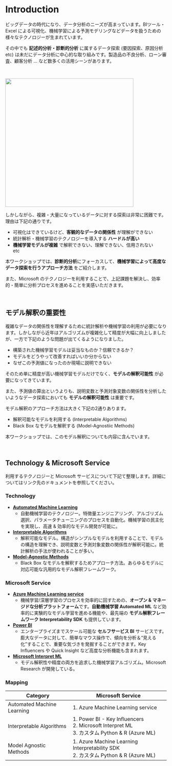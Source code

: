 # Introduction

ビッグデータの時代になり、データ分析のニーズが高まっています。BIツール・Excel による可視化、機械学習による予測モデリングなどデータを扱うための様々なテクノロジーが生まれています。

その中でも **記述的分析・診断的分析** に属するデータ探索 (要因探索、原因分析etc) は未だにデータ分析に中心的な取り組みです。製造品の不良分析、ローン審査、顧客分析 ... など数多くの活用シーンがあります。

<br/>

<img src="./docs/images/analytics_steps.gif" width = 400><br/>

しかしながら、複雑・大量になっているデータに対する探索は非常に困難です。理由は下記の通りです。

- 可視化はできているけど、**客観的なデータの関係性** が理解ができない
- 統計解析・機械学習のテクノロジーを導入する **ハードルが高い**
- **機械学習モデルが複雑** で解釈できない、理解できない、信用されない  
etc

本ワークショップでは、**診断的分析**にフォーカスして、**機械学習によって高度なデータ探索を行うアプローチ方法** をご紹介します。

また、Microsoft のテクノロジーを利用することで、上記課題を解決し、効率的・簡単に分析プロセスを進めることを実感いただきます。

<br/>

## モデル解釈の重要性

複雑なデータの関係性を理解するために統計解析や機械学習の利用が必要になります。しかしながら近年はアルゴリズムが複雑化して精度が大幅に向上しましたが、一方で下記のような問題が出てくるようになりました。

- 構築された機械学習モデルは妥当なものか？信頼できるか？
- モデルをどうやって改善すればいいか分からない
- なぜこの予測値になったのか現場に説明できない

そのため単に精度が高い機械学習モデルだけでなく、**モデルの解釈可能性** が必要になってきています。

また、予測値の算出というよりも、説明変数と予測対象変数の関係性を分析したいようなデータ探索においても **モデルの解釈可能性** は重要です。

モデル解釈のアプローチ方法は大きく下記の2通りあります。

- 解釈可能なモデルを利用する (Interpretable Algorithms)
- Black Box なモデルを解釈する (Model-Agnostiic Methods)

本ワークショップでは、このモデル解釈についても内容に含んでいます。

<br/>

## Technology & Microsoft Service
利用するテクノロジーと Microsoft サービスについて下記て整理します。詳細についてはリンク先のドキュメントを参照してください。

### Technology
- **[Automated Machine Learning](Automated-Machine-Learning.md)**   
    - 自動機械学習のテクノロジー。特徴量エンジニアリング、アルゴリズム選択、パラメータチューニングのプロセスを自動化。機械学習の民主化を実現し、高速 & 効率的なモデル開発が可能に。
- **[Interpretable Algorithms](Interpretable-Algorithms.md)** 
    - 解釈可能なモデル。構造がシンプルなモデルを利用することで、モデルの構造を理解でき、説明変数と予測対象変数の関係性が解釈可能に。統計解析の手法が使われることが多い。
- **[Model-Agnostic Methods](Model-Agnostic-Methods.md)** 
    - Black Box なモデルを解釈するためアプローチ方法。あらゆるモデルに対応可能な汎用的なモデル解釈フレームワーク。

### Microsoft Service

- **[Azure Machine Learning service](Azure-Machine-Learning-service.md)** 
    - 機械学習/深層学習のプロセスを効率的に回すための、**オープン & マネージドな分析プラットフォーム**です。**自動機械学習 Automated ML** など効率的に実験的なモデル学習を進める機能や、最先端の **モデル解釈フレームワーク Interpretability SDK** も提供しています。
- **[Power BI](PowerBI.md)**
    - エンタープライズまでスケール可能な **セルフサービス BI** サービスです。膨大なデータに対して、簡単なマウス操作で、傾向を分析＆“見える化”することで、重要な気づきを発掘することができます。Key Influencers や Quick Insight など高度な分析機能も含まれます。
- **[Microsoft Interpret ML](InterpretML.md)**
    - モデル解釈性や精度の両方を追求した機械学習アルゴリズム。Microsoft Research が開発している。

### Mapping


|   Category                   |  Microsoft Service      |
| -----------------------------| ---------------------------|
|  Automated Machine Learning  |  1. Azure Machine Learning service   |
|  Interpretable Algorithms    |  1. Power BI - Key Influencers<br>2. Microsoft Interpret ML<br>3. カスタム Python & R (Azure ML)       |
|  Model Agnostic Methods      |  1. Azure Machine Learning Interpretability SDK<br>2. カスタム Python & R  (Azure ML)             |

<br/>



 <!-- - 機械学習によるデータ探索
    - [Automated Machine Learning](Automated-Machine-Learning.md)
    - [Interpretable Algorithms](Interpretable-Algorithms.md)
        - Decision Tree
        - Linear Regression
    - [Model-Agnostic Methods](Model-Agnostic-Methods.md)
        - Global Surrogate
        - LIME, SHAP
- Microsoft Service 
    - [Azure Machine Learning service](Azure-Machine-Learning-service.md)  
        - Automated Machine learning     
        - Interpretability SDK
    - [Power BI](PowerBI.md)
        - Key Influencers
    - [Azure Machine Learning service](Azure-Machine-Learning-service.md)

    - [Other](Other.md) 
        - Microsoft InterpretML -->

